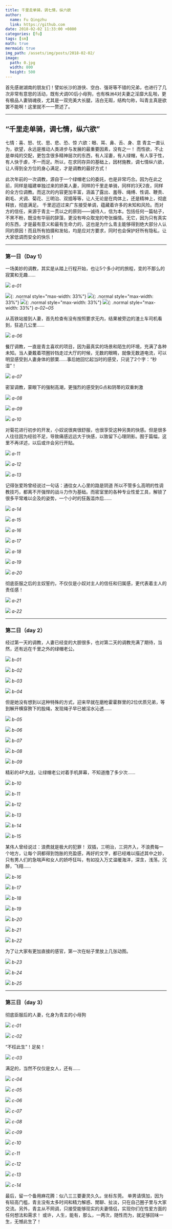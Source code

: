 ```yaml
---
title: 千里走单骑，调七情，纵六欲
author:
  name: Fu Qingzhu
  link: https://github.com
date: 2018-02-02 11:33:00 +0800
categories: [fu]
tags: [sm]
math: true
mermaid: true
img_path: /assets/img/posts/2018-02-02/
image:
  path: 0.jpg
  width: 800
  height: 500
---
```


首先感谢湖南的朋友们！譬如长沙的游侠、空白、强哥等不错的兄弟，也进行了几次非常有意思的活动，既有犬调00后小母狗，也有株洲4对夫妻之淫靡大乱啪，更有极品人妻销魂夜，尤其是一双完美大长腿，洁白无瑕，结构匀称，叫青主真是欲罢不能啊！这里就不一一赘述了。

---

## “千里走单骑，调七情，纵六欲”
七情：喜、怒、忧、思、悲、恐、惊
六欲：眼、耳、鼻、舌、身、意
青主一直认为，欲望，永远是推动人类进步与发展的最重要因素，没有之一！
而性欲，不止是单纯的交配，更包含很多精神层次的东西，有人淫妻，有人绿帽，有人享于性，有人快于虐，不一而足。所以，在求同存异的基础上，因材施教，调七情纵六欲，让人得到全方位的身心满足，才是调教的最好方式！

此次年前的一次调教，源自于一个绿帽老公的委託，也是非常巧合。因为在此之前，同样是福建单独过来的娇美人妻，同样的千里走单骑，同样的3天2夜，同样的全方位调教。而这次的内容更加丰富，涵盖了露出、羞辱、绳缚、性调、鞭责、剃毛、犬调、菊花、三明治、双插等等，让人无论是在肉体上，还是精神上，彻底释放，彻底满足。
千里迢迢过来广东接受单调，蕴藏着许多的未知和风险。而对方的信任，来源于青主一贯以之的原则——诚待人，信为本。包括任何一篇帖子，不黑不粉，既没有华丽的辞藻，更没有哗众取宠的夸张煽情。无它，因为只有真实的东西，才是最有意义和最有生命力的，这也是为什么青主能够得到绝大部分人认同的原因！而且所有拍摄和发帖，均是应对方要求，同时也会保护好所有隐私，让大家低调而安全的快乐！

---
### 第一日（Day 1）
一场美妙的调教，其实是从踏上行程开始，也让5个多小时的旅程，变的不那么的寂寞和无趣……

![](a-1.jpg)
_a-01_

![](a-2.jpg){: .normal style="max-width: 33%"}
![](a-3.jpg){: .normal style="max-width: 33%"}
![](a-4.jpg){: .normal style="max-width: 33%"}
![](a-5.jpg){: .normal style="max-width: 33%"}
_a-02~05_

从高铁站接到人妻，首先检查有没有按照要求无内，结果被旁边的渣土车司机看到，狂追几公里……

![](a-6.jpg)
_a-06_

餐厅调教，一直是青主喜欢的项目，因为最真实的场景和陌生的环境，充满了各种未知。当人妻戴着项圈铃铛走过大厅的时候，无数的眼睛，就像无数道电流，可以明显感受到人妻身体的颤栗……事后她回忆起当时的感受，只说了2个字：“秒湿”！

![](a-7.jpg)
_a-07_

密室调教，蒙眼下的强制高潮，更强烈的感受到G点和阴蒂的双重刺激

![](a-8.jpg)
_a-08_

![](a-9.jpg)
_a-09_

![](a-10.jpg)
_a-10_

对菊花进行初步的开发，小奴说很爽很舒服，也很享受这种另类的快感。但是很多人往往因为经验不足，导致痛感远远大于快感，以致留下心理阴影。囿于篇幅，这里不再详述，以后或许会另行开贴。

![](a-11.jpg)
_a-11_

![](a-12.jpg)
_a-12_

![](a-13.jpg)
_a-13_

记得张爱玲曾经说过一句话：通往女人心里的路是阴道
所以不管多么高明的性调教技巧，都离不开强悍的战斗力作为基础。而密室里的各种专业性爱工具，解锁了很多平常难以企及的姿势，一个小时的狂轰滥炸后……

![](a-14.jpg)
_a-14_

![](a-15.jpg)
_a-15_

![](a-16.jpg)
_a-16_

![](a-17.jpg)
_a-17_

![](a-18.jpg)
_a-18_

![](a-19.jpg)
_a-19_

![](a-20.jpg)
_a-20_

彻底臣服之后的主奴誓约，不仅仅是小奴对主人的信任和归属感，更代表着主人的责任感！

![](a-21.jpg)
_a-21_

![](a-22.jpg)
_a-22_

---
### 第二日（day 2）
经过第一天的调教，人妻已经变的大胆很多，也对第二天的调教充满了期待，当然，还有远在千里之外的绿帽老公。

![](b-1.jpg)
_b-01_

![](b-2.jpg)
_b-02_

![](b-3.jpg)
_b-03_

![](b-4.jpg)
_b-04_

但是她没有想到以这种特殊的方式，迎来早就在磨枪霍霍群里的2位优质兄弟，等到解开横穿胯下的股绳，发现绳子早已被淫水沁透……

![](b-5.gif)
_b-05_

![](b-6.jpg)
_b-06_

![](b-7.jpg)
_b-07_

![](b-8.jpg)
_b-08_

![](b-9.jpg)
_b-09_

精彩的4P大战，让绿帽老公对着手机屏幕，不知道撸了多少次……

![](b-10.jpg)
_b-10_

![](b-11.jpg)
_b-11_

![](b-12.jpg)
_b-12_

![](b-13.jpg)
_b-13_

![](b-14.jpg)
_b-14_

![](b-15.jpg)
_b-15_

某伟人曾经说过：浪费就是极大的犯罪！
双插，三明治，三洞齐入，不浪费每一个地方，让每个洞都得到饱胀的充盈感，再好的文字，都已经难以描述其中之妙，只有男人们的急喘声和女人的娇呼狂叫，有如投入万丈温暖海洋，深含，浅荡，沉醉，飞翔……

![](b-16.jpg)
_b-16_

![](b-17.jpg)
_b-17_

![](b-18.jpg)
_b-18_

![](b-19.jpg)
_b-19_

![](b-20.jpg)
_b-20_

![](b-21.jpg)
_b-21_

![](b-22.jpg)
_b-22_

为了让大家有更加直接的感官，第一次在帖子里放上几张动图。

![](b-23.gif)
_b-23_

![](b-24.gif)
_b-24_

![](b-25.gif)
_b-25_

---
### 第三日（day 3）
彻底臣服后的人妻，化身为青主的小母狗

![](c-1.jpg)
_c-01_

![](c-2.jpg)
_c-02_

“不枉此生”！足矣！

![](c-3.jpg)
_c-03_

满足的，当然不仅仅是女人，还有……

![](c-4.jpg)
_c-04_

![](c-5.jpg)
_c-05_

![](c-6.jpg)
_c-06_

![](c-7.jpg)
_c-07_

![](c-8.jpg)
_c-08_

![](c-9.jpg)
_c-09_

![](c-10.jpg)
_c-10_

![](c-11.jpg)
_c-11_

![](c-12.jpg)
_c-12_

![](c-13.jpg)
_c-13_

![](c-14.jpg)
_c-14_

最后，留一个备用麻花腾：似八三三要妻灵久久。坐标东莞。
单男请慎加，因为有较高门槛，青主没有太多时间和精力解惑、閒聊、扯淡，只在自己圈子里与大家交流。另外，青主从不网调，只接受能够现实的夫妻情侣，实现你们在性爱方面的任何想法和需求！
或许，人生，能有，那么，一两次，随性而为，就足够回味一生，无憾此生了！